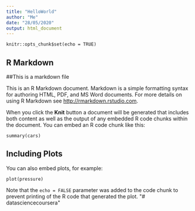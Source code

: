 ```yaml
---
title: "HelloWorld"
author: "Me"
date: "28/05/2020"
output: html_document
---
```


```{r setup, include=FALSE}
knitr::opts_chunk$set(echo = TRUE)
```

## R Markdown
##This is a markdown file

This is an R Markdown document. Markdown is a simple formatting syntax for authoring HTML, PDF, and MS Word documents. For more details on using R Markdown see <http://rmarkdown.rstudio.com>.

When you click the **Knit** button a document will be generated that includes both content as well as the output of any embedded R code chunks within the document. You can embed an R code chunk like this:

```{r cars}
summary(cars)
```

## Including Plots

You can also embed plots, for example:

```{r pressure, echo=FALSE}
plot(pressure)
```

Note that the `echo = FALSE` parameter was added to the code chunk to prevent printing of the R code that generated the plot.
"# datasciencecoursera" 
